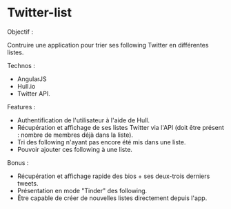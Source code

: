 # Twitter-list

Objectif :

Contruire une application pour trier ses following Twitter en différentes listes.

Technos :

- AngularJS
- Hull.io
- Twitter API.

Features :

- Authentification de l'utilisateur à l'aide de Hull.
- Récupération et affichage de ses listes Twitter via l'API (doit être présent : nombre de membres déjà dans la liste).
- Tri des following n'ayant pas encore été mis dans une liste.
- Pouvoir ajouter ces following à une liste.

Bonus :

- Récupération et affichage rapide des bios + ses deux-trois derniers tweets.
- Présentation en mode "Tinder" des following.
- Être capable de créer de nouvelles listes directement depuis l'app.
